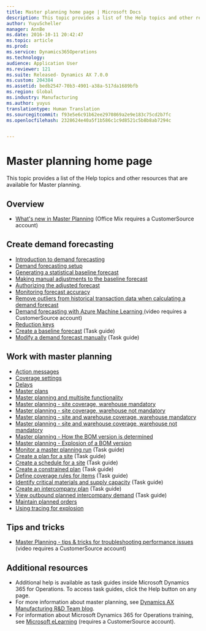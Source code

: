 ```yaml
---
title: Master planning home page | Microsoft Docs
description: This topic provides a list of the Help topics and other resources that are available for Master planning.
author: YuyuScheller
manager: AnnBe
ms.date: 2016-10-11 20:42:47
ms.topic: article
ms.prod: 
ms.service: Dynamics365Operations
ms.technology: 
audience: Application User
ms.reviewer: 121
ms.suite: Released- Dynamics AX 7.0.0
ms.custom: 204384
ms.assetid: bedb2547-70b3-4901-a38a-517da1689bfb
ms.region: Global
ms.industry: Manufacturing
ms.author: yuyus
translationtype: Human Translation
ms.sourcegitcommit: f93e5e6c91b62ee2970869a2e9e183c75cd2b7fc
ms.openlocfilehash: 2328624e40a5f1b586c1c9d8521c5b8b8ab7294c


---
```


# <a name="master-planning-home-page"></a>Master planning home page

This topic provides a list of the Help topics and other resources that are available for Master planning.

<a name="overview"></a>Overview
--------

-   [What's new in Master Planning](http://mediadl.microsoft.com/mediadl/www/d/dynamics/partners/BSAX11.mp4) (Office Mix requires a CustomerSource account)

## <a name="create-demand-forecasting"></a>Create demand forecasting
-   [Introduction to demand forecasting](https://docs.microsoft.com/en-us/dynamics365/operations/manufacturing/master-planning/introduction-to-dynamics-ax7-demand-forecasting)
-   [Demand forecasting setup](https://docs.microsoft.com/en-us/dynamics365/operations/manufacturing/master-planning/demand-forecasting-setup)
-   [Generating a statistical baseline forecast](https://docs.microsoft.com/en-us/dynamics365/operations/manufacturing/master-planning/generating-a-statistical-baseline-forecast)
-   [Making manual adjustments to the baseline forecast](https://docs.microsoft.com/en-us/dynamics365/operations/manufacturing/master-planning/making-manual-adjustments-to-the-baseline-forecast)
-   [Authorizing the adjusted forecast](https://docs.microsoft.com/en-us/dynamics365/operations/manufacturing/master-planning/authorizing-the-adjusted-forecast)
-   [Monitoring forecast accuracy](https://docs.microsoft.com/en-us/dynamics365/operations/manufacturing/master-planning/monitoring-forecast-accuracy)
-   [Remove outliers from historical transaction data when calculating a demand forecast](https://docs.microsoft.com/en-us/dynamics365/operations/manufacturing/master-planning/remove-outliers-from-historical-transaction-data-when-calculating-a-demand-forecast)
-   [Demand forecasting with Azure Machine Learning ](https://mbs.microsoft.com/customersource/northamerica/AX/learning/presentations/DynamicsTechnicalConference16)(video requires a CustomerSource account)
-   [Reduction keys](https://docs.microsoft.com/en-us/dynamics365/operations/manufacturing/master-planning/reduction-keys)
-   [Create a baseline forecast](http://ax.help.dynamics.com/en/wiki/develop-baseline-forecast/) (Task guide)
-   [Modify a demand forecast manually](http://ax.help.dynamics.com/en/wiki/modify-a-demand-forecast-manually/) (Task guide)

## <a name="work-with-master-planning"></a>Work with master planning
-   [Action messages](http://ax.help.dynamics.com/en/wiki/action-messages/)
-   [Coverage settings](https://docs.microsoft.com/en-us/dynamics365/operations/manufacturing/master-planning/coverage-settings)
-   [Delays](https://docs.microsoft.com/en-us/dynamics365/operations/manufacturing/master-planning/delays)
-   [Master plans](https://docs.microsoft.com/en-us/dynamics365/operations/manufacturing/master-planning/master-plans)
-   [Master planning and multisite functionality](https://docs.microsoft.com/en-us/dynamics365/operations/manufacturing/master-planning/master-planning-and-multisite-functionality)
-   [Master planning - site coverage, warehouse mandatory](https://docs.microsoft.com/en-us/dynamics365/operations/manufacturing/master-planning/master-planning-site-coverage-warehouse-mandatory)
-   [Master planning - site coverage, warehouse not mandatory](https://docs.microsoft.com/en-us/dynamics365/operations/manufacturing/master-planning/master-planning-site-coverage-warehouse-not-mandatory)
-   [Master planning - site and warehouse coverage, warehouse mandatory](https://docs.microsoft.com/en-us/dynamics365/operations/manufacturing/master-planning/master-planning-site-and-warehouse-coverage-warehouse-mandatory)
-   [Master planning - site and warehouse coverage, warehouse not mandatory](https://docs.microsoft.com/en-us/dynamics365/operations/manufacturing/master-planning/master-planning-site-and-warehouse-coverage-warehouse-not-mandatory)
-   [Master planning - How the BOM version is determined](https://docs.microsoft.com/en-us/dynamics365/operations/manufacturing/master-planning/master-planning-how-the-bom-version-is-determined)
-   [Master planning - Explosion of a BOM version](https://docs.microsoft.com/en-us/dynamics365/operations/manufacturing/master-planning/master-planning-explosion-of-a-bom-version)
-   [Monitor a master planning run](http://ax.help.dynamics.com/en/wiki/monitor-a-master-planning-run/) (Task guide)
-   [Create a plan for a site](http://ax.help.dynamics.com/en/wiki/create-a-plan-for-a-site/) (Task guide)
-   [Create a schedule for a site](http://ax.help.dynamics.com/en/wiki/create-a-schedule-for-a-site/) (Task guide)
-   [Create a constrained plan](http://ax.help.dynamics.com/en/wiki/generate-a-constrained-plan/) (Task guide)
-   [Define coverage rules for items](http://ax.help.dynamics.com/en/wiki/define-coverage-rules-for-items/) (Task guide)
-   [Identify critical materials and supply capacity](http://ax.help.dynamics.com/en/wiki/identify-critical-materials-and-supply-capacity/) (Task guide)
-   [Create an intercompany plan](http://ax.help.dynamics.com/en/wiki/create-an-intercompany-plan/) (Task guide)
-   [View outbound planned intercompany demand](http://ax.help.dynamics.com/en/wiki/view-outbound-planned-intercompany-demand/) (Task guide)
-   [Maintain planned orders](https://docs.microsoft.com/en-us/dynamics365/operations/manufacturing/master-planning/maintain-planned-orders)
-   [Using tracing for explosion](https://docs.microsoft.com/en-us/dynamics365/operations/manufacturing/master-planning/using-tracing-for-explosion)

## <a name="tips-and-tricks"></a>Tips and tricks
-   [Master Planning - tips & tricks for troubleshooting performance issues ](http://mediadl.microsoft.com/mediadl/www/d/dynamics/partners/BSAX101.mp4)(video requires a CustomerSource account)

## <a name="additional-resources"></a>Additional resources
-   Additional help is available as task guides inside Microsoft Dynamics 365 for Operations. To access task guides, click the Help button on any page.
-   For more information about master planning, see [Dynamics AX Manufacturing R&D Team blog](https://blogs.msdn.microsoft.com/axmfg/).
-   For information about Microsoft Dynamics 365 for Operations training, see [Microsoft eLearning](https://mbspartner.microsoft.com/AX/LearningPlans) (requires a CustomerSource account).





<!--HONumber=Feb17_HO3-->


